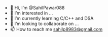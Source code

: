 - 👋 Hi, I’m @SahilPawar088
- 👀 I’m interested in ...
- 🌱 I’m currently learning C/C++ and DSA
- 💞️ I’m looking to collaborate on ...
- 📫 How to reach me sahilp8983@gmail.com

<!---
SahilPawar088/SahilPawar088 is a ✨ special ✨ repository because its `README.md` (this file) appears on your GitHub profile.
You can click the Preview link to take a look at your changes.
--->
